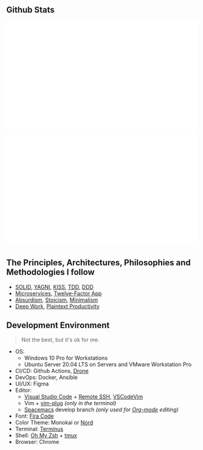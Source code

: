 ## Github Stats
![](https://github.com/BlackGlory/github-stats/raw/master/generated/overview.svg)
![](https://github.com/BlackGlory/github-stats/raw/master/generated/languages.svg)

## The Principles, Architectures, Philosophies and Methodologies I follow
- [SOLID], [YAGNI], [KISS], [TDD], [DDD]
- [Microservices], [Twelve-Factor App]
- [Absurdism], [Stoicism], [Minimalism]
- [Deep Work], [Plaintext Productivity]

[SOLID]: https://en.wikipedia.org/wiki/SOLID
[KISS]: https://en.wikipedia.org/wiki/KISS_principle
[YAGNI]: https://en.wikipedia.org/wiki/You_aren%27t_gonna_need_it
[DDD]: https://en.wikipedia.org/wiki/Domain-driven_design
[TDD]: https://en.wikipedia.org/wiki/Test-driven_development
[Minimalism]: https://en.wikipedia.org/wiki/Minimalism
[Microservices]: https://en.wikipedia.org/wiki/Microservices
[Twelve-Factor App]: https://12factor.net/
[Plaintext Productivity]: http://plaintext-productivity.net/
[Absurdism]: https://en.wikipedia.org/wiki/Absurdism
[Stoicism]: https://en.wikipedia.org/wiki/Stoicism
[Deep Work]: https://www.goodreads.com/book/show/25744928-deep-work

## Development Environment
> Not the best, but it's ok for me.

- OS:
  - Windows 10 Pro for Workstations
  - Ubuntu Server 20.04 LTS on Servers and VMware Workstation Pro
- CI/CD: Github Actions, [Drone]
- DevOps: Docker, Ansible
- UI/UX: Figma
- Editor:
  - [Visual Studio Code] + [Remote SSH], [VSCodeVim]
  - Vim + [vim-plug] *(only in the terminal)*
  - [Spacemacs] develop branch *(only used for [Org-mode] editing)*
- Font: [Fira Code]
- Color Theme: Monokai or [Nord](https://github.com/arcticicestudio/nord)
- Terminal: [Terminus]
- Shell: [Oh My Zsh] + [tmux]
- Browser: Chrome

[Org-mode]: https://orgmode.org/
[Drone]: https://github.com/drone/drone
[vim-plug]: https://github.com/junegunn/vim-plug
[Fira Code]: https://github.com/tonsky/FiraCode
[Terminus]: https://github.com/Eugeny/terminus
[tmux]: https://github.com/tmux/tmux
[Oh My Zsh]: https://github.com/ohmyzsh/ohmyzsh
[Visual Studio Code]: https://code.visualstudio.com/
[Remote SSH]: https://marketplace.visualstudio.com/items?itemName=ms-vscode-remote.remote-ssh
[VSCodeVim]: https://github.com/VSCodeVim/Vim
[Spacemacs]: https://github.com/syl20bnr/spacemacs
